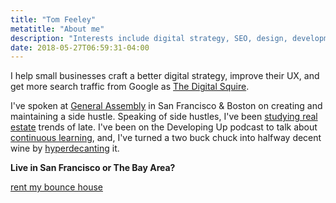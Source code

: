```yaml
---
title: "Tom Feeley"
metatitle: "About me"
description: "Interests include digital strategy, SEO, design, development, real estate, and property management."
date: 2018-05-27T06:59:31-04:00
---
```


I help small businesses craft a better digital strategy, improve their UX, and get more search traffic from Google as [The Digital Squire](https://thedigitalsquire.com).

I've spoken at [General Assembly](https://generalassemb.ly/instructors/tom-feeley/17145) in San Francisco &amp; Boston on creating and maintaining a side hustle. Speaking of side hustles, I've been [studying real estate](https://tomfeeley.com/hyperdecanting/) trends of late.  I've been on the Developing Up podcast to talk about [continuous learning](http://www.developingup.com/27), and, I've turned a two buck chuck into halfway decent wine by [hyperdecanting](https://tomfeeley.com/hyperdecanting/) it.

**Live in San Francisco or The Bay Area?**
<div><a href="https://sfbouncehouse.com/" class="button">rent my bounce house</a></div>
